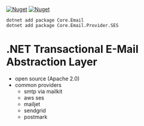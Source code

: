 [![Nuget](https://img.shields.io/nuget/v/Core.Email)](https://www.nuget.org/packages/Core.Email)
[![Nuget](https://img.shields.io/nuget/dt/Core.Email)](https://www.nuget.org/packages/Core.Email)

```
dotnet add package Core.Email
dotnet add package Core.Email.Provider.SES
```

# .NET Transactional E-Mail Abstraction Layer
- open source (Apache 2.0)
- common providers
  - smtp via mailkit
  - aws ses
  - mailjet
  - sendgrid
  - postmark